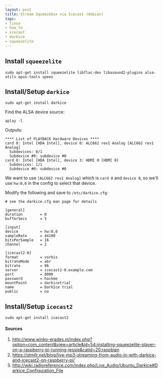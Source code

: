 ```yaml
---
layout: post
title: Stream Squeezebox via Icecast (debian)
tags:
- linux
- how_to
- icecast
- darkice
- squeezelite
---
```


## Install `squeezelite`

```
sudo apt-get install squeezelite libflac-dev libasound2-plugins alsa-utils opus-tools speex
```

## Install/Setup `darkice`

```
sudo apt-get install darkice
```

Find the ALSA device source: 
```
aplay -l
```
Outputs:
```
**** List of PLAYBACK Hardware Devices ****
card 0: Intel [HDA Intel], device 0: ALC662 rev1 Analog [ALC662 rev1 Analog]
  Subdevices: 0/1
  Subdevice #0: subdevice #0
card 0: Intel [HDA Intel], device 3: HDMI 0 [HDMI 0]
  Subdevices: 1/1
  Subdevice #0: subdevice #0
```
We want to use `[ALC662 rev1 Analog]` which is `card 0` and `device 0`, so we'll use `hw:0,0` in the config to select that
device.

Modify the following and save to `/etc/darkice.cfg`:
```
# see the darkice.cfg man page for details

[general]
duration        = 0
bufferSecs      = 5

[input]
device          = hw:0,0
sampleRate      = 44100
bitsPerSample   = 16
channel         = 2

[icecast2-0]
format          = vorbis
bitrateMode     = abr
bitrate         = 96
server          = icecast2-0.example.com
port            = 8000
password        = hackme  
mountPoint      = darkicetrial
name            = DarkIce trial
public          = no
```

## Install/Setup `icecast2`

```
sudo apt-get install icecast2
```

#### Sources

1. <http://www.winko-erades.nl/index.php?option=com_content&view=article&id=54:installing-squeezelite-player-on-a-raspberry-pi-running-jessie&catid=20:raspbian>
2. <https://stmllr.net/blog/live-mp3-streaming-from-audio-in-with-darkice-and-icecast2-on-raspberry-pi/>
3. <http://wiki.radioreference.com/index.php/Live_Audio/Ubuntu_Darkice#Darkice_Configuration_File>
